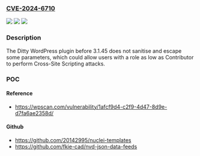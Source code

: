 ### [CVE-2024-6710](https://cve.mitre.org/cgi-bin/cvename.cgi?name=CVE-2024-6710)
![](https://img.shields.io/static/v1?label=Product&message=Ditty&color=blue)
![](https://img.shields.io/static/v1?label=Version&message=0%3C%203.1.45%20&color=brighgreen)
![](https://img.shields.io/static/v1?label=Vulnerability&message=CWE-79%20Cross-Site%20Scripting%20(XSS)&color=brighgreen)

### Description

The Ditty  WordPress plugin before 3.1.45 does not sanitise and escape some parameters, which could allow users with a role as low as Contributor to perform Cross-Site Scripting attacks.

### POC

#### Reference
- https://wpscan.com/vulnerability/1afcf9d4-c2f9-4d47-8d9e-d7fa6ae2358d/

#### Github
- https://github.com/20142995/nuclei-templates
- https://github.com/fkie-cad/nvd-json-data-feeds

